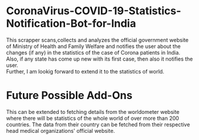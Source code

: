 # CoronaVirus-COVID-19-Statistics-Notification-Bot-for-India

This scrapper scans,collects and analyzes the official government website of Ministry of Health and Family Welfare and notifies the user about the changes (if any) in the statistics of the case of Corona patients in India.  
Also, if any state has come up new with its first case, then also it notifies the user.  
Further, I am lookig forward to extend it to the statistics of world.


# Future Possible Add-Ons

This can be extended to fetching details from the worldometer website where there will be statistics of the whole world of over more than 200 countries. The data from their country can be fetched from their respective head medical organizations' official website.

